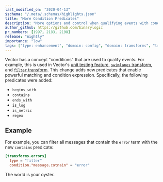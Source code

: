 ```yaml
---
last_modified_on: "2020-04-13"
$schema: "/.meta/.schemas/highlights.json"
title: "More Condition Predicates"
description: "More options and control when qualifying events with conditions"
author_github: https://github.com/binarylogic
pr_numbers: [1997, 2183, 2198]
release: "nightly"
importance: "low"
tags: ["type: enhancement", "domain: config", "domain: transforms", "transform: filter", "transform: swimlanes"]
---
```


Vector has a concept "conditions" that are used to qualify events. For example,
this is used in Vector's [unit testing feature][guides.unit-testing],
[`swimlanes` transform][docs.transforms.swimlanes], and
[`filter` transform][docs.transforms.filter]. This change adds new predicates
that enable powerful matching and condition expression. Specifically, the
following predicates were added:

* `begins_with`
* `contains`
* `ends_with`
* `is_log`
* `is_metric`
* `regex`

## Example

For example, you can filter all messages that contain the `error` term with
the new `contains` predicate:

```toml
[transforms.errors]
  type = "filter"
  condition."message.cotnain" = "error"
```

The world is your oyster.


[docs.transforms.filter]: /docs/reference/transforms/filter/
[docs.transforms.swimlanes]: /docs/reference/transforms/swimlanes/
[guides.unit-testing]: /guides/advanced/unit-testing/
